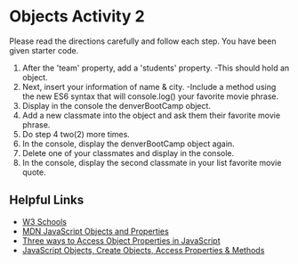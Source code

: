# Objects Activity 2

Please read the directions carefully and follow each step.
You have been given starter code.

1. After the 'team' property, add a 'students' property.
  -This should hold an object.
2. Next, insert your information of name & city.
  -Include a method using the new ES6 syntax that will console.log() your favorite movie phrase.
3. Display in the console the denverBootCamp object.
4. Add a new classmate into the object and ask them their favorite movie phrase.
5. Do step 4 two(2) more times.
6. In the console, display the denverBootCamp object again.
7. Delete one of your classmates and display in the console.
8. In the console, display the second classmate in your list favorite movie quote.

## Helpful Links

- [W3 Schools](https://www.w3schools.com/js/js_objects.asp)
- [MDN JavaScript Objects and Properties](https://developer.mozilla.org/en-US/docs/Web/JavaScript/Guide/Working_with_Objects)
- [Three ways to Access Object Properties in JavaScript](https://dmitripavlutin.com/access-object-properties-javascript/)
- [JavaScript Objects, Create Objects, Access Properties & Methods](https://www.tutorialsteacher.com/javascript/javascript-object)
